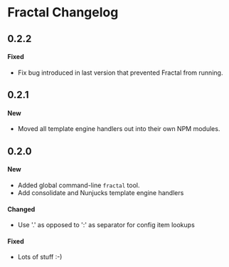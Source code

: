 # Fractal Changelog

## 0.2.2

#### Fixed

* Fix bug introduced in last version that prevented Fractal from running.

## 0.2.1

#### New

* Moved all template engine handlers out into their own NPM modules.

## 0.2.0

#### New

* Added global command-line `fractal` tool.
* Add consolidate and Nunjucks template engine handlers

#### Changed

* Use '.' as opposed to ':' as separator for config item lookups

#### Fixed

* Lots of stuff :-)
